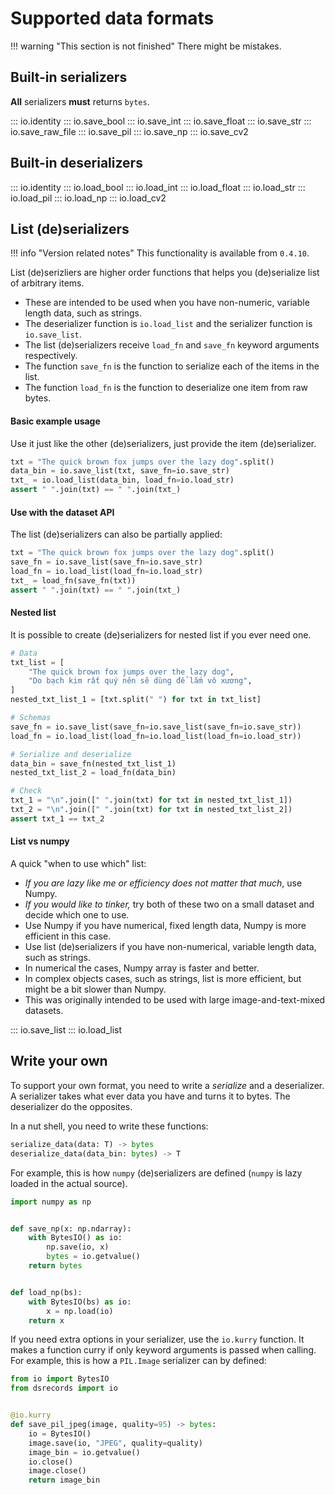 # Supported data formats

!!! warning "This section is not finished"
    There might be mistakes.

## Built-in serializers

**All** serializers **must** returns `bytes`.

::: io.identity
::: io.save_bool
::: io.save_int
::: io.save_float
::: io.save_str
::: io.save_raw_file
::: io.save_pil
::: io.save_np
::: io.save_cv2

## Built-in deserializers

::: io.identity
::: io.load_bool
::: io.load_int
::: io.load_float
::: io.load_str
::: io.load_pil
::: io.load_np
::: io.load_cv2

## List (de)serializers

!!! info "Version related notes"
    This functionality is available from `0.4.10`.

List (de)serizliers are higher order functions that helps you (de)serialize list of arbitrary items.

- These are intended to be used when you have non-numeric, variable length data, such as strings.
- The deserializer function is `io.load_list` and the serializer function is `io.save_list`.
- The list (de)serializers receive `load_fn` and `save_fn` keyword arguments respectively.
- The function `save_fn` is the function to serialize each of the items in the list.
- The function `load_fn` is the function to deserialize one item from raw bytes.

#### Basic example usage

Use it just like the other (de)serializers, just provide the item (de)serializer.
```python
txt = "The quick brown fox jumps over the lazy dog".split()
data_bin = io.save_list(txt, save_fn=io.save_str)
txt_ = io.load_list(data_bin, load_fn=io.load_str)
assert " ".join(txt) == " ".join(txt_)
```

#### Use with the dataset API

The list (de)serializers can also be partially applied:

```python
txt = "The quick brown fox jumps over the lazy dog".split()
save_fn = io.save_list(save_fn=io.save_str)
load_fn = io.load_list(load_fn=io.load_str)
txt_ = load_fn(save_fn(txt))
assert " ".join(txt) == " ".join(txt_)
```

#### Nested list

It is possible to create (de)serializers for nested list if you ever need one.
```python
# Data
txt_list = [
    "The quick brown fox jumps over the lazy dog",
    "Do bạch kim rất quý nên sẽ dùng để lắm vô xương",
]
nested_txt_list_1 = [txt.split(" ") for txt in txt_list]

# Schemas
save_fn = io.save_list(save_fn=io.save_list(save_fn=io.save_str))
load_fn = io.load_list(load_fn=io.load_list(load_fn=io.load_str))

# Serialize and deserialize
data_bin = save_fn(nested_txt_list_1)
nested_txt_list_2 = load_fn(data_bin)

# Check
txt_1 = "\n".join([" ".join(txt) for txt in nested_txt_list_1])
txt_2 = "\n".join([" ".join(txt) for txt in nested_txt_list_2])
assert txt_1 == txt_2
```

#### List vs numpy

A quick "when to use which" list:

- *If you are lazy like me or efficiency does not matter that much*, use Numpy.
- *If you would like to tinker,* try both of these two on a small dataset and decide which one to use.
- Use Numpy if you have numerical, fixed length data, Numpy is more efficient in this case.
- Use list (de)serializers if you have non-numerical, variable length data, such as strings.
- In numerical the cases, Numpy array is faster and better.
- In complex objects cases, such as strings, list is more efficient, but might be a bit slower than Numpy.
- This was originally intended to be used with large image-and-text-mixed datasets.


::: io.save_list
::: io.load_list

## Write your own

To support your own format, you need to write a *serialize* and a deserializer.
A serializer takes what ever data you have and turns it to bytes.
The deserializer do the opposites.

In a nut shell, you need to write these functions:

```python
serialize_data(data: T) -> bytes
deserialize_data(data_bin: bytes) -> T
```

For example, this is how `numpy` (de)serializers are defined (`numpy` is lazy loaded in the actual source).
```python
import numpy as np


def save_np(x: np.ndarray):
    with BytesIO() as io:
        np.save(io, x)
        bytes = io.getvalue()
    return bytes


def load_np(bs):
    with BytesIO(bs) as io:
        x = np.load(io)
    return x
```

If you need extra options in your serializer, use the `io.kurry` function.
It makes a function curry if only keyword arguments is passed when calling.
For example, this is how a `PIL.Image` serializer can by defined:

```python
from io import BytesIO
from dsrecords import io


@io.kurry
def save_pil_jpeg(image, quality=95) -> bytes:
    io = BytesIO()
    image.save(io, "JPEG", quality=quality)
    image_bin = io.getvalue()
    io.close()
    image.close()
    return image_bin
```
